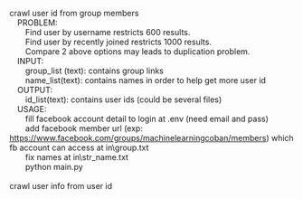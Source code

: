 crawl user id from group members
<br>&emsp;PROBLEM: 
<br>&emsp;&emsp;Find user by username restricts 600 results.
<br>&emsp;&emsp;Find user by recently joined restricts 1000 results.
<br>&emsp;&emsp;Compare 2 above options may leads to duplication problem.
<br>&emsp;INPUT:
<br>&emsp;&emsp;group_list (text): contains group links
<br>&emsp;&emsp;name_list(text): contains names in order to help get more user id
<br>&emsp;OUTPUT:
<br>&emsp;&emsp;id_list(text): contains user ids (could be several files)
<br>&emsp;USAGE:
<br>&emsp;&emsp;fill facebook account detail to login at .env (need email and pass)
<br>&emsp;&emsp;add facebook member url (exp: https://www.facebook.com/groups/machinelearningcoban/members) which fb account can access at in\group.txt
<br>&emsp;&emsp;fix names at in\str_name.txt
<br>&emsp;&emsp;python main.py
<br>
<br>crawl user info from user id
